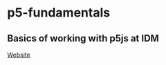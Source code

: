 # p5-fundamentals
## Basics of working with p5js at IDM

[Website](https://idmnyu.github.io/p5-fundamentals/)
